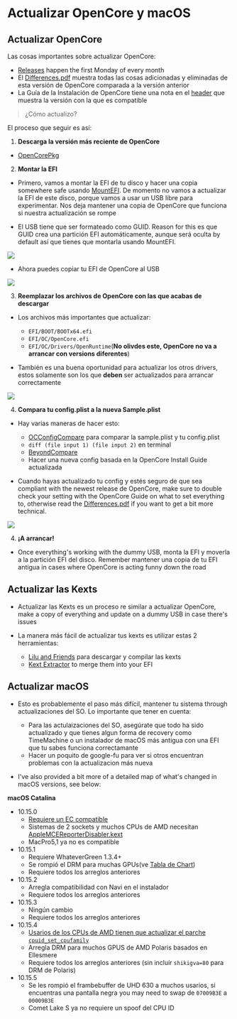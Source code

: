 # Actualizar OpenCore y macOS





## Actualizar OpenCore

Las cosas importantes sobre actualizar OpenCore:

* [Releases](https://github.com/acidanthera/OpenCorePkg/releases) happen the first Monday of every month
* El [Differences.pdf](https://github.com/acidanthera/OpenCorePkg/blob/master/Docs/Differences/Differences.pdf) muestra todas las cosas adicionadas y eliminadas de esta versión de OpenCore comparada a la versión anterior
* La Guía de la Instalación de OpenCore tiene una nota en el [header](https://inyextciones.github.io/OpenCore-Install-Guide/) que muestra la versión con la que es compatible

> ¿Cómo actualizo?

El proceso que seguir es así:

1. **Descarga la versión más reciente de OpenCore**

* [OpenCorePkg](https://github.com/acidanthera/OpenCorePkg/releases)

2. **Montar la EFI**

* Primero, vamos a montar la EFI de tu disco y hacer una copia somewhere safe usando [MountEFI](https://github.com/corpnewt/MountEFI). De momento no vamos a actualizar la EFI de este disco, porque vamos a usar un USB libre para experimentar. Nos deja mantener una copia de OpenCore que funciona si nuestra actualización se rompe

* El USB tiene que ser formateado como GUID. Reason for this es que GUID crea una partición EFI automáticamente, aunque será oculta by default así que tienes que montarla usando MountEFI.

![](../images/post-install/update-md/usb-erase.png)

* Ahora puedes copiar tu EFI de OpenCore al USB

![](../images/post-install/update-md/usb-folder.png)

3. **Reemplazar los archivos de OpenCore con las que acabas de descargar**

* Los archivos más importantes que actualizar:

  * `EFI/BOOT/BOOTx64.efi`
  * `EFI/OC/OpenCore.efi`
  * `EFI/OC/Drivers/OpenRuntime`(**No olivdes este, OpenCore no va a arrancar con versions diferentes**)

* También es una buena oportunidad para actualizar los otros drivers, estos solamente son los que **deben** ser actualizados para arrancar correctamente

![](../images/post-install/update-md/usb-folder-highlight.png)

4. **Compara tu config.plist a la nueva Sample.plist**

* Hay varias maneras de hacer esto:

  * [OCConfigCompare](https://github.com/corpnewt/OCConfigCompare) para comparar la sample.plist y tu config.plist
  * `diff (file input 1) (file input 2)` en terminal
  * [BeyondCompare](https://www.scootersoftware.com)
  * Hacer una nueva config basada en la OpenCore Install Guide actualizada

* Cuando hayas actualizado tu config y estés seguro de que sea compliant with the newest release de OpenCore, make sure to double check your setting with the OpenCore Guide on what to set everything to, otherwise read the [Differences.pdf](https://github.com/acidanthera/OpenCorePkg/blob/master/Docs/Differences/Differences.pdf) if you want to get a bit more technical.

![](../images/post-install/update-md/oc-config-compare.png)

4. **¡A arrancar!**

* Once everything's working with the dummy USB, monta la EFI y moverla a la partición EFI del disco. Remember mantener una copia de tu EFI antigua in cases where OpenCore is acting funny down the road

## Actualizar las Kexts

* Actualizar las Kexts es un proceso re similar a actualizar OpenCore, make a copy of everything and update on a dummy USB in case there's issues

* La manera más fácil de actualizar tus kexts es utilizar estas 2 herramientas:

  * [Lilu and Friends](https://github.com/corpnewt/Lilu-and-Friends) para descargar y compilar las kexts
  * [Kext Extractor](https://github.com/corpnewt/KextExtractor) to merge them into your EFI

## Actualizar macOS

* Esto es probablemente el paso más difícil, mantener tu sistema through actualizaciones del SO. Lo importante que tener en cuenta:
  * Para las actulaizaciones del SO, asegúrate que todo ha sido actualizado y que tienes algun forma de recovery como TimeMachine o un instalador de macOS más antigua con una EFI que tu sabes funciona correctamante
  * Hacer un poquito de google-fu para ver si otros encuentran problemas con la actualizacion más nueva

* I've also provided a bit more of a detailed map of what's changed in macOS versions, see below:

**macOS Catalina**

* 10.15.0
  * [Requiere un EC compatible](https://dortania.github.io/Getting-Started-With-ACPI/)
  * Sistemas de 2 sockets y muchos CPUs de AMD necesitan [AppleMCEReporterDisabler.kext](https://github.com/acidanthera/bugtracker/files/3703498/AppleMCEReporterDisabler.kext.zip)
  * MacPro5,1 ya no es compatible
* 10.15.1
  * Requiere WhateverGreen 1.3.4+
  * Se rompió el DRM para muchas GPUs(ve [Tabla de Chart](https://github.com/acidanthera/WhateverGreen/blob/master/Manual/FAQ.Chart.md))
  * Requiere todos los arreglos anteriores
* 10.15.2
  * Arregla compatibilidad con Navi en el instalador
  * Requiere todos los arreglos anteriores
* 10.15.3
  * Ningún cambio
  * Requiere todos los arreglos anteriores
* 10.15.4
  * [Usarios de los CPUs de AMD tienen que actualizar el parche `cpuid_set_cpufamily`](https://github.com/AMD-OSX/AMD_Vanilla)
  * Arregla DRM para muchos GPUS de AMD Polaris basados en Ellesmere
  * Requiere todos los arreglos anteriores (sin incluír `shikigva=80` para DRM de Polaris)
* 10.15.5
  * Se les rompió el frambebuffer de UHD 630 a muchos usarios, si encuentras una pantalla negra you may need to swap de `07009B3E` a `00009B3E`
  * Comet Lake S ya no requiere un spoof del CPU ID
